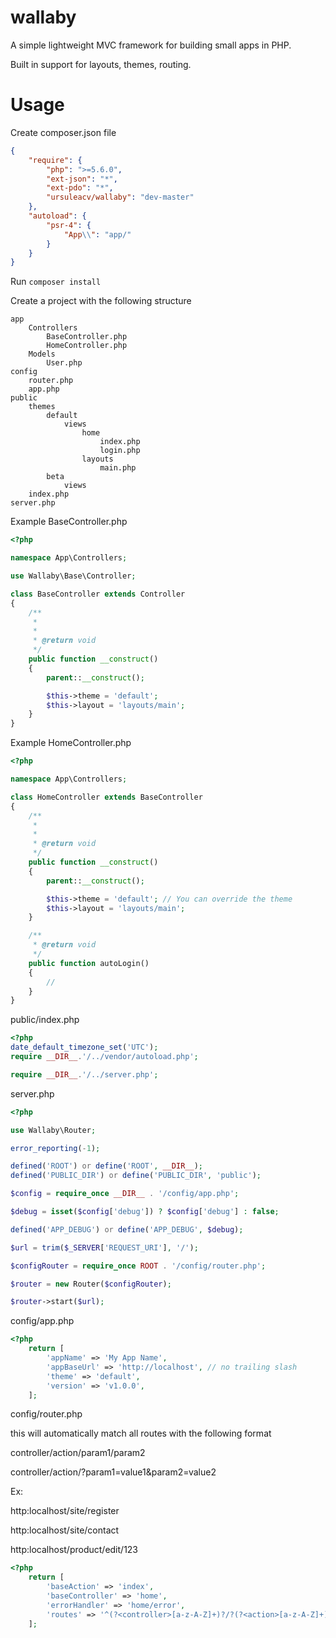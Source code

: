 # wallaby
A simple lightweight MVC framework for building small apps in PHP.

Built in support for layouts, themes, routing.

# Usage

Create composer.json file

```json
{
    "require": {
        "php": ">=5.6.0",
        "ext-json": "*",
        "ext-pdo": "*",
        "ursuleacv/wallaby": "dev-master"
    },
    "autoload": {
        "psr-4": {
            "App\\": "app/"
        }
    }
}
```

Run `composer install` 

Create a project with the following structure
```
app
    Controllers
        BaseController.php
        HomeController.php
    Models
        User.php
config
    router.php
    app.php
public
    themes
        default
            views
                home
                    index.php
                    login.php
                layouts
                    main.php
        beta
            views
    index.php
server.php
```

Example BaseController.php
```php
<?php

namespace App\Controllers;

use Wallaby\Base\Controller;

class BaseController extends Controller
{
    /**
     *
     *
     * @return void
     */
    public function __construct()
    {
        parent::__construct();

        $this->theme = 'default';
        $this->layout = 'layouts/main';
    }
}
```

Example HomeController.php

```php
<?php

namespace App\Controllers;

class HomeController extends BaseController
{
    /**
     *
     *
     * @return void
     */
    public function __construct()
    {
        parent::__construct();

        $this->theme = 'default'; // You can override the theme
        $this->layout = 'layouts/main';
    }

    /**
     * @return void
     */
    public function autoLogin()
    {
        //
    }
}
```

public/index.php

```php
<?php
date_default_timezone_set('UTC');
require __DIR__.'/../vendor/autoload.php';

require __DIR__.'/../server.php';
```

server.php

```php
<?php

use Wallaby\Router;

error_reporting(-1);

defined('ROOT') or define('ROOT', __DIR__);
defined('PUBLIC_DIR') or define('PUBLIC_DIR', 'public');

$config = require_once __DIR__ . '/config/app.php';

$debug = isset($config['debug']) ? $config['debug'] : false;

defined('APP_DEBUG') or define('APP_DEBUG', $debug);

$url = trim($_SERVER['REQUEST_URI'], '/');

$configRouter = require_once ROOT . '/config/router.php';

$router = new Router($configRouter);

$router->start($url);
```

config/app.php

```php
<?php
    return [
        'appName' => 'My App Name',
        'appBaseUrl' => 'http://localhost', // no trailing slash
        'theme' => 'default',
        'version' => 'v1.0.0',
    ];
```

config/router.php

this will automatically match all routes with the following format

controller/action/param1/param2

controller/action/?param1=value1&param2=value2

Ex: 

http:localhost/site/register

http:localhost/site/contact

http:localhost/product/edit/123


```php
<?php
    return [
        'baseAction' => 'index',
        'baseController' => 'home',
        'errorHandler' => 'home/error',
        'routes' => '^(?<controller>[a-z-A-Z]+)?/?(?<action>[a-z-A-Z]+)?/?(?<parameter>.*[a-z0-9/-])?/?(?<query>\?.*)?$',
    ];
```

